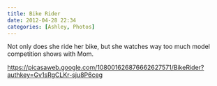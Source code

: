 ```yaml
---
title: Bike Rider
date: 2012-04-28 22:34
categories: [Ashley, Photos]
---
```

<p>Not only does she ride her bike, but she watches way too much model competition shows with Mom.</p> <p><a href="https://picasaweb.google.com/108001626876662627571/BikeRider?authkey=Gv1sRgCLKr-sju8P6ceg">https://picasaweb.google.com/108001626876662627571/BikeRider?authkey=Gv1sRgCLKr-sju8P6ceg</a></p>
